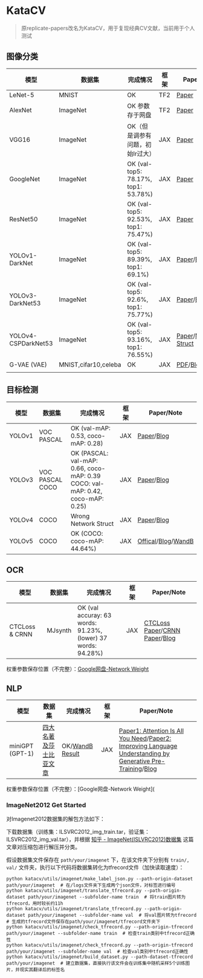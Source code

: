 # KataCV

> 原replicate-papers改名为KataCV，用于复现经典CV文献，当前用于个人测试

## 图像分类

| 模型      | 数据集   | 完成情况                           | 框架 |      Paper/Note|
| --------- | -------- | ---------------------------------- | ---- |  ----|
| LeNet-5   | MNIST    | OK                                 | TF2  | [Paper](http://vision.stanford.edu/cs598_spring07/papers/Lecun98.pdf)     |
| AlexNet   | ImageNet | OK 参数存于网盘                    | TF2  | [Paper](https://proceedings.neurips.cc/paper_files/paper/2012/file/c399862d3b9d6b76c8436e924a68c45b-Paper.pdf)       |
| VGG16     | ImageNet | OK（但是调参有问题，初始lr过大） | JAX  | [Paper](https://arxiv.org/pdf/1409.1556.pdf)  |
| GoogleNet | ImageNet | OK  (val-top5: 78.17%, top1: 53.78%)                     | JAX  | [Paper](https://arxiv.org/pdf/1409.4842.pdf)  |
| ResNet50    | ImageNet | OK (val-top5: 92.53%, top1: 75.47%)     |  JAX | [Paper](https://arxiv.org/pdf/1512.03385.pdf)  |
| YOLOv1-DarkNet    |  ImageNet | OK (val-top5: 89.39%, top1: 69.1%)     | JAX  | [Paper](https://arxiv.org/pdf/1506.02640.pdf)/[Blog](https://wty-yy.github.io/posts/1018/) |
| YOLOv3-DarkNet53  | ImageNet  | OK (val-top5: 92.6%, top1: 75.77%)     |  JAX   | [Paper](https://arxiv.org/pdf/1804.02767.pdf)/[Blog](https://wty-yy.github.io/posts/50137/) |
| YOLOv4-CSPDarkNet53  | ImageNet  | OK (val-top5: 93.16%, top1: 76.55%)     |  JAX   | [Paper](https://arxiv.org/pdf/2004.10934.pdf)/[Network Struct](https://netron.app/?url=https%3A%2F%2Fraw.githubusercontent.com%2FAlexeyAB%2Fdarknet%2Fmaster%2Fcfg%2Fyolov4-csp.cfg)    |
| G-VAE (VAE)    | MNIST,cifar10,celeba  | OK   | JAX   | [PDF](https://github.com/wty-yy/wty-yy.github.io/blob/master/file/ML%E7%AE%97%E6%B3%95%E6%8E%A2%E7%B4%A2G-VAE.pdf)/[Blog](https://wty-yy.github.io/posts/8693/)/[Result](/katacv/G_VAE/) |
|     |      |      |     |     |

## 目标检测

| 模型      | 数据集   | 完成情况                           | 框架 |      Paper/Note|
| --------- | -------- | ---------------------------------- | ---- |  ----|
| YOLOv1   | VOC PASCAL    | OK (val-mAP: 0.53, coco-mAP: 0.28)    | JAX  | [Paper](https://arxiv.org/pdf/1506.02640.pdf)/[Blog](https://wty-yy.github.io/posts/1018/) |
| YOLOv3   | VOC PASCAL <br/> COCO    | OK (PASCAL: val-mAP: 0.66, coco-mAP: 0.39 <br/> COCO: val-mAP: 0.42, coco-mAP: 0.25)    | JAX  | [Paper](https://arxiv.org/pdf/1804.02767.pdf)/[Blog](https://wty-yy.github.io/posts/50137/) |
| YOLOv4 | COCO | Wrong Network Struct                                         | JAX | [Paper](https://arxiv.org/abs/2004.10934)/[Blog](https://wty-yy.xyz/posts/40875/) |
| YOLOv5 | COCO | OK (COCO: coco-mAP: 44.64%) | JAX | [Offical](https://github.com/ultralytics/yolov5)/[Blog](https://wty-yy.xyz/posts/10056/)/[WandB](https://api.wandb.ai/links/wty-yy/79mc2tt3) |

## OCR

| 模型      | 数据集   | 完成情况                           | 框架 |      Paper/Note|
| --------- | -------- | ---------------------------------- | ---- |  ----|
| CTCLoss & CRNN   |  MJsynth   | OK (val accuray: 63 words: 91.23%,<br/>(lower) 37 words: 94.28%)    | JAX  | [CTCLoss Paper](https://www.cs.toronto.edu/~graves/icml_2006.pdf)/[CRNN Paper](https://arxiv.org/pdf/1507.05717.pdf)/[Blog](https://wty-yy.github.io/posts/62694/) |

权重参数保存位置（不完整）：[Google网盘-Network Weight](https://drive.google.com/drive/folders/1QfcO48rSF8vZmNhZVBlCgMoQRXN_bUoJ?usp=sharing)

## NLP

| 模型            | 数据集                                                       | 完成情况                                                     | 框架 | Paper/Note                                                   |
| --------------- | ------------------------------------------------------------ | ------------------------------------------------------------ | ---- | ------------------------------------------------------------ |
| miniGPT (GPT-1) | [四大名著及莎士比亚文章](https://github.com/wty-yy/KataCV/tree/master/katanlp/demo_data) | OK/[WandB Result](https://wandb.ai/wty-yy/mini-NLP/reports/Mini-GPT-by-JAX--Vmlldzo3MTk0MTQ2?accessToken=ebnmvfznnllfyv115f0wrse0j8gbbq37g63qyv0e7covcjmhhah34egqhzxd5k0i) | JAX  | [Paper1: Attention Is All You Need](https://arxiv.org/abs/1706.03762)/[Paper2: Improving Language Understanding by Generative Pre-Training](https://s3-us-west-2.amazonaws.com/openai-assets/research-covers/language-unsupervised/language_understanding_paper.pdf)/[Blog](https://wty-yy.github.io/posts/9164/) |

权重参数保存位置（不完整）：[Google网盘-Network Weight](

### ImageNet2012 Get Started

对Imagenet2012数据集的解包方法如下：

下载数据集（训练集：ILSVRC2012_img_train.tar，验证集：ILSVRC2012_img_val.tar），并根据 [知乎 - ImageNet(ISLVRC2012)数据集](https://zhuanlan.zhihu.com/p/370799616) 这篇文章对压缩包进行解压并分类。

假设数据集文件保存在 `path/your/imagenet` 下，在该文件夹下分别有 `train/, val/` 文件夹，执行以下代码将数据集转化为tfrecord文件（加快读取速度）：

```shell
python katacv/utils/imagenet/make_label_json.py --path-origin-dataset path/your/imagenet  # 在/logs文件夹下生成两个json文件，对标签进行编号
python katacv/utils/imagenet/translate_tfrecord.py --path-origin-dataset path/your/imagenet --subfolder-name train  # 将train图片转为tfrecord，用时较长约11h
python katacv/utils/imagenet/translate_tfrecord.py --path-origin-dataset path/your/imagenet --subfolder-name val  # 将val图片转为tfrecord
# 生成的tfrecord文件保存在path/your/imagenet/tfrecord文件夹下
python katacv/utils/imagenet/check_tfrecord.py --path-origin-tfrecord path/your/imagenet --subfolder-name train  # 检查train类别中tfrecord正确性
python katacv/utils/imagenet/check_tfrecord.py --path-origin-tfrecord path/your/imagenet --subfolder-name val  # 检查val类别中tfrecord正确性
python katacv/utils/imagenet/build_dataset.py --path-dataset-tfrecord path/your/imagenet  # 建立数据集，直接执行该文件会在训练集中随机采样5个训练图片，并现实其翻译后的标签名
```
